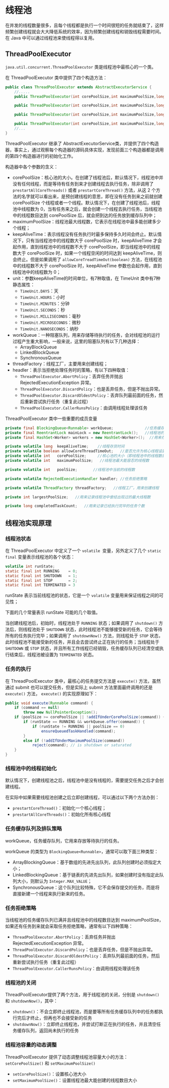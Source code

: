 # 线程池

在并发的线程数量很多，且每个线程都是执行一个时间很短的任务就结束了，这样频繁创建线程就会大大降低系统的效率，因为频繁创建线程和销毁线程需要时间。在 Java 中可以通过线程池来使线程得以复用。

## ThreadPoolExecutor

`java.util.concurrent.ThreadPoolExecutor` 类是线程池中最核心的一个类。

在 ThreadPoolExecutor 类中提供了四个构造方法：

```java
public class ThreadPoolExecutor extends AbstractExecutorService {
    //.....
    public ThreadPoolExecutor(int corePoolSize,int maximumPoolSize,long keepAliveTime,TimeUnit unit,BlockingQueue<Runnable> workQueue);

    public ThreadPoolExecutor(int corePoolSize,int maximumPoolSize,long keepAliveTime,TimeUnit unit,BlockingQueue<Runnable> workQueue,ThreadFactory threadFactory);

    public ThreadPoolExecutor(int corePoolSize,int maximumPoolSize,long keepAliveTime,TimeUnit unit,BlockingQueue<Runnable> workQueue,RejectedExecutionHandler handler);

    public ThreadPoolExecutor(int corePoolSize,int maximumPoolSize,long keepAliveTime,TimeUnit unit,BlockingQueue<Runnable> workQueue,ThreadFactory threadFactory,RejectedExecutionHandler handler);
    //...
}
```

ThreadPoolExecutor 继承了 AbstractExecutorService类，并提供了四个构造器，事实上，通过观察每个构造器的源码具体实现，发现前面三个构造器都是调用的第四个构造器进行的初始化工作。

构造器中各个参数的含义：

- corePoolSize：核心池的大小。在创建了线程池后，默认情况下，线程池中并没有任何线程，而是等待有任务到来才创建线程去执行任务，除非调用了 `prestartAllCoreThreads()` 或者 `prestartCoreThread()` 方法，从这 2 个方法的名字就可以看出来，是预创建线程的意思，即在没有任务到来之前就创建 corePoolSize 个线程或者一个线程。默认情况下，在创建了线程池后，线程池中线程数为 0，当有任务来之后，就会创建一个线程去执行任务，当线程池中的线程数目达到 corePoolSize 后，就会把到达的任务放到缓存队列中；
- maximumPoolSize：线程池最大线程数，它表示在线程池中最多能创建多少个线程；
- keepAliveTime：表示线程没有任务执行时最多保持多久时间会终止。默认情况下，只有当线程池中的线程数大于 corePoolSize 时，keepAliveTime 才会起作用，直到线程池中的线程数不大于 corePoolSize，即当线程池中的线程数大于 corePoolSize 时，如果一个线程空闲的时间达到 keepAliveTime，则会终止。但是如果调用了 `allowCoreTreadTimeOut(boolean)` 方法，在线程池中的线程数不大于 corePoolSize 时，keepAliveTime 参数也会起作用，直到线程池中的线程数为 0；
- unit：参数keepAliveTime的时间单位，有7种取值，在 TimeUnit 类中有7种静态属性：
    - `TimeUnit.DAYS`：天
    - `TimeUnit.HOURS`：小时
    - `TimeUnit.MINUTES`：分钟
    - `TimeUnit.SECONDS`：秒
    - `TimeUnit.MILLISECONDS`：毫秒
    - `TimeUnit.MICROSECONDS`：微秒
    - `TimeUnit.NANOSECONDS`：纳秒
- workQueue：一种阻塞队列，用来存储等待执行的任务，会对线程池的运行过程产生重大影响，一般来说，这里的阻塞队列有以下几种选择：
    - ArrayBlockQueue
    - LinkedBlockQueue
    - SynchronousQueue
- threadFactory：线程工厂，主要用来创建线程；
- headler：表示当拒绝处理任务时的策略，有以下四种取值：
    - `ThreadPoolExecutor.AbortPolicy`：丢弃任务并抛出 RejectedExecutionException 异常。
    - `ThreadPoolExecutor.DiscardPolicy`：也是丢弃任务，但是不抛出异常。
    - `ThreadPoolExecutor.DiscardOldestPolicy`：丢弃队列最前面的任务，然后重新尝试执行任务（重复此过程）
    - `ThreadPoolExecutor.CallerRunsPolicy`：由调用线程处理该任务

ThreadPoolExecutor 类中一些重要的成员变量

```java
private final BlockingQueue<Runnable> workQueue;              //任务缓存队列，用来存放等待执行的任务
private final ReentrantLock mainLock = new ReentrantLock();   //线程池的主要状态锁，对线程池状态（比如线程池大小、runState等）的改变都要使用这个锁
private final HashSet<Worker> workers = new HashSet<Worker>();  //用来存放工作集

private volatile long  keepAliveTime;    //线程存货时间
private volatile boolean allowCoreThreadTimeOut;   //是否允许为核心线程设置存活时间
private volatile int   corePoolSize;     //核心池的大小（即线程池中的线程数目大于这个参数时，提交的任务会被放进任务缓存队列）
private volatile int   maximumPoolSize;   //线程池最大能容忍的线程数

private volatile int   poolSize;       //线程池中当前的线程数

private volatile RejectedExecutionHandler handler; //任务拒绝策略

private volatile ThreadFactory threadFactory;   //线程工厂，用来创建线程

private int largestPoolSize;   //用来记录线程池中曾经出现过的最大线程数

private long completedTaskCount;   //用来记录已经执行完毕的任务个数
```

## 线程池实现原理

### 线程池状态

在 ThreadPoolExecutor 中定义了一个 `volatile `变量，另外定义了几个 `static final` 变量表示线程池的各个状态：

```java
volatile int runState;
static final int RUNNING    = 0;
static final int SHUTDOWN   = 1;
static final int STOP       = 2;
static final int TERMINATED = 3
```

runState 表示当前线程池的状态，它是一个 `volatile` 变量用来保证线程之间的可见性；

下面的几个常量表示 runState 可能的几个取值。

当创建线程池后，初始时，线程池处于 `RUNNING` 状态；如果调用了 `shutdown()` 方法后，则线程池处于 `SHUTDOWN` 状态，此时线程池不能够接受新的任务，它会等待所有的任务执行完毕；如果调用了 `shutdownNow()` 方法，则线程处于 `STOP` 状态，此时线程池不能接受新的任务，并且会去尝试终止正在执行的任务；当线程处于 `SHUTDOWN` 或 `STOP` 状态，并且所有工作线程已经销毁，任务缓存队列已经清空或执行结束后，线程池被设置为 `TERMINATED` 状态。

### 任务的执行

在 ThreadPoolExecutor 类中，最核心的任务提交方法是 `execute()` 方法，虽然通过 submit 也可以提交任务，但是实际上 submit 方法里面最终调用的还是 `execute()` 方法， `execute()` 的实现原理如下：

```java
public void execute(Runnable command) {
    if (command == null)
        throw new NullPointerException();
    if (poolSize >= corePoolSize || !addIfUnderCorePoolSize(command)) {
        if (runState == RUNNING && workQueue.offer(command)) {
            if (runState != RUNNING || poolSize == 0)
                ensureQueuedTaskHandled(command);
        }
        else if (!addIfUnderMaximumPoolSize(command))
            reject(command); // is shutdown or saturated
    }
}
```

### 线程池中的线程初始化

默认情况下，创建线程池之后，线程池中是没有线程的，需要提交任务之后才会创建线程。

在实际中如果需要线程池创建之后立即创建线程，可以通过以下两个方法办到：

- `prestartCoreThread()`：初始化一个核心线程；
- `prestartAllCoreThreads()`：初始化所有核心线程

### 任务缓存队列及排队策略

workQueue，任务缓存队列，它用来存放等待执行的任务。

workQueue 的类型为 `BlockingQueue<Runnable>`，通常可以取下面三种类型：

- ArrayBlockingQueue：基于数组的先进先出队列，此队列创建时必须指定大小；
- LinkedBlockingQueue：基于链表的先进先出队列，如果创建时没有指定此队列大小，则默认为 `Integer.MAX_VALUE`；
- SynchronousQueue：这个队列比较特殊，它不会保存提交的任务，而是将直接新建一个线程来执行新来的任务。

### 任务拒绝策略

当线程池的任务缓存队列已满并且线程池中的线程数目达到 maximumPoolSize，如果还有任务到来就会采取任务拒绝策略，通常有以下四种策略：

- `ThreadPoolExecutor.AbortPolicy`：丢弃任务并抛出 RejectedExecutionException 异常。
- `ThreadPoolExecutor.DiscardPolicy`：也是丢弃任务，但是不抛出异常。
- `ThreadPoolExecutor.DiscardOldestPolicy`：丢弃队列最前面的任务，然后重新尝试执行任务（重复此过程）
- `ThreadPoolExecutor.CallerRunsPolicy`：由调用线程处理该任务

### 线程池的关闭

ThreadPoolExecutor提供了两个方法，用于线程池的关闭，分别是 `shutdown()` 和 `shutdownNow()`，其中：

- `shutdown()`：不会立即终止线程池，而是要等所有任务缓存队列中的任务都执行完后才终止，但再也不会接受新的任务
- `shutdownNow()`：立即终止线程池，并尝试打断正在执行的任务，并且清空任务缓存队列，返回尚未执行的任务

### 线程池容量的动态调整

ThreadPoolExecutor 提供了动态调整线程池容量大小的方法：`setCorePoolSize()` 和 `setMaximumPoolSize()`

- `setCorePoolSize()`：设置核心池大小
- `setMaximumPoolSize()`：设置线程池最大能创建的线程数目大小